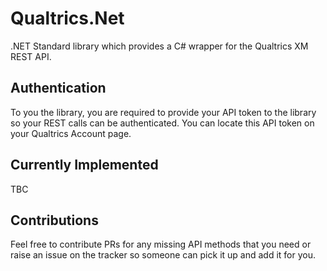 # Qualtrics.Net
.NET Standard library which provides a C# wrapper for the Qualtrics XM REST API.

## Authentication
To you the library, you are required to provide your API token to the library so your REST calls can be authenticated. You can locate this API token on your Qualtrics Account page.

## Currently Implemented
TBC

## Contributions
Feel free to contribute PRs for any missing API methods that you need or raise an issue on the tracker so someone can pick it up and add it for you.
